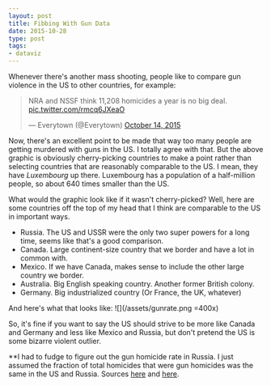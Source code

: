 ```yaml
---
layout: post
title: Fibbing With Gun Data
date: 2015-10-28
type: post
tags:
- dataviz
---
```


Whenever there's another mass shooting, people like to compare gun violence in the US to other countries, for example:

<blockquote class="twitter-tweet" lang="en"><p lang="en" dir="ltr">NRA and NSSF think 11,208 homicides a year is no big deal. <a href="http://t.co/rmcq6JXeaO">pic.twitter.com/rmcq6JXeaO</a></p>&mdash; Everytown (@Everytown) <a href="https://twitter.com/Everytown/status/654135523339051008">October 14, 2015</a></blockquote>
<script async src="//platform.twitter.com/widgets.js" charset="utf-8"></script>

Now, there's an excellent point to be made that way too many people are getting murdered with guns in the US. I totally agree with that. But the above graphic is obviously cherry-picking countries to make a point rather than selecting countries that are reasonably comparable to the US. I mean, they have *Luxembourg* up there. Luxembourg has a population of a half-million people, so about 640 times smaller than the US.

What would the graphic look like if it wasn't cherry-picked? Well, here are some countries off the top of my head that I think are comparable to the US in important ways.

* Russia. The US and USSR were the only two super powers for a long time, seems like that's a good comparison.
* Canada. Large continent-size country that we border and have a lot in common with.
* Mexico. If we have Canada, makes sense to include the other large country we border.
* Australia. Big English speaking country. Another former British colony.
* Germany. Big industrialized country (Or France, the UK, whatever)

And here's what that looks like:
![](/assets/gunrate.png =400x)

So, it's fine if you want to say the US should strive to be more like Canada and Germany and less like Mexico and Russia, but don't pretend the US is some bizarre violent outlier.


**I had to fudge to figure out the gun homicide rate in Russia. I just assumed the fraction of total homicides that were gun homicides was the same in the US and Russia. Sources [here](https://en.wikipedia.org/wiki/List_of_countries_by_firearm-related_death_rate) and [here](http://www.breitbart.com/national-security/2014/11/19/with-murder-rate-far-beyond-us-levels-russia-legalizes-carry-of-guns-for-self-defense/).